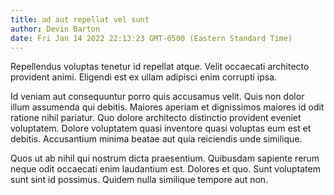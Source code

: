 ```yaml
---
title: ad aut repellat vel sunt
author: Devin Barton
date: Fri Jan 14 2022 22:13:23 GMT-0500 (Eastern Standard Time)
---
```

Repellendus voluptas tenetur id repellat atque. Velit occaecati architecto provident animi. Eligendi est ex ullam adipisci enim corrupti ipsa.

 Id veniam aut consequuntur porro quis accusamus velit. Quis non dolor illum assumenda qui debitis. Maiores aperiam et dignissimos maiores id odit ratione nihil pariatur. Quo dolore architecto distinctio provident eveniet voluptatem. Dolore voluptatem quasi inventore quasi voluptas eum est et debitis. Accusantium minima beatae aut quia reiciendis unde similique.

 Quos ut ab nihil qui nostrum dicta praesentium. Quibusdam sapiente rerum neque odit occaecati enim laudantium est. Dolores et quo. Sunt voluptatem sunt sint id possimus. Quidem nulla similique tempore aut non.